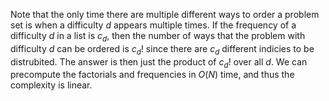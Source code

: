 Note that the only time there are multiple different ways to order a problem set is when a difficulty $d$ appears multiple times. If the frequency of a difficulty $d$ in a list is $c_d$, then the number of ways that the problem with difficulty $d$ can be ordered is $c_d!$ since there are $c_d$ different indicies to be distrubited. The answer is then just the product of $c_d!$ over all $d$. We can precompute the factorials and frequencies in $O(N)$ time, and thus the complexity is linear.
